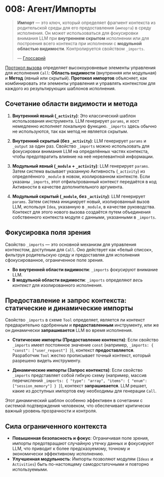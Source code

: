 # 008: Агент/Импорты

> **Импорт** — это ключ, который определяет фрагмент контекста из родительской среды для его предоставления (`импорта`) в среду исполнения. Он может использоваться для фокусировки внимания LLM при **внутреннем скрытом** исполнении или для построения всего контекста при исполнении с **модульной областью видимости**. Контролируется свойством `_imports`.
>
> — [Глоссарий](./000_glossary.md)

[Протокол вызова](./004_agent_call.md) определяет высокоуровневые элементы управления для исполнения `Call`: **Область видимости** (внутренняя или модульная) и **Метод** (явный или скрытый). **Протокол импортов** объясняет, как комбинировать эти элементы управления и управлять контекстом для каждого из результирующих шаблонов исполнения.

## Сочетание области видимости и метода

1.  **Внутренний явный (`_activity`)**: Это классический шаблон использования инструмента. LLM генерирует `params`, и хост немедленно исполняет локальную функцию. `_imports` здесь обычно не используются, так как метод не является скрытым.

2.  **Внутренний скрытый (без `_activity`)**: LLM генерирует `params` и `_output` за один раз. Свойство `_imports` можно использовать для фокусировки внимания LLM на определённых частях контекста, чтобы предотвратить влияние на неё нерелевантной информации.

3.  **Модульный явный (`_module` + `_activity`)**: LLM генерирует `params`. Затем система вызывает указанную Активность (`_activity`) из определённого `_module` в новом, изолированном контексте. Если указаны `_imports`, этот отфильтрованный контекст передаётся в код Активности в качестве дополнительного аргумента.

4.  **Модульный скрытый (`_module`, без `_activity`)**: LLM генерирует `params`. Затем система инициирует новый, изолированный вызов LLM, используя `Idea`, указанную в `_module`, в качестве руководства. Контекст для этого нового вызова создаётся путем объединения собственного контекста модуля с данными, указанными в `_imports`.

## Фокусировка поля зрения

Свойство `_imports` — это основной механизм для управления контекстом, доступным для `Call`. Оно действует как «белый список», фильтруя родительскую среду и предоставляя для исполнения сфокусированное, ограниченное поле зрения.

- **Во внутренней области видимости**: `_imports` фокусируют внимание LLM.
- **В модульной области видимости**: `_imports` определяют _весь контекст_ для изолированного исполнения.

## Предоставление и запрос контекста: статические и динамические импорты

Свойство `_imports` в схеме `Tool` определяет, является ли контекст предварительно одобренным и **предоставленным** инструменту, или же он динамически **запрашивается** LLM во время исполнения.

- **Статические импорты (Предоставление контекста)**: Если свойство `_imports` имеет постоянное значение `const` (например, `_imports: { "const": ["user_request"] }`), контекст **предоставляется**. Разработчик `Tool` жестко прописывает точный контекст, который разрешено видеть инструменту.

- **Динамические импорты (Запрос контекста)**: Если свойство `_imports` представляет собой гибкую схему (например, массив перечислений `_imports: { "type": "array", "items": { "enum": ["session_memory"] } }`), контекст **запрашивается**. LLM решает, какие из доступных импортов ему необходимы для генерации `Call`.

Этот динамический шаблон особенно эффективен в сочетании с системой подтверждения человеком, что обеспечивает критически важный уровень прозрачности и контроля.

## Сила ограниченного контекста

- **Повышенная безопасность и фокус**: Ограничивая поле зрения, импорты предотвращают случайную утечку данных и фокусируют LLM, что приводит к более предсказуемому, точному и экономически эффективному исполнению.
- **Улучшенная модульность**: Импорты позволяют модулям (`Ideas` и `Activities`) быть по-настоящему самодостаточными и повторно используемыми.